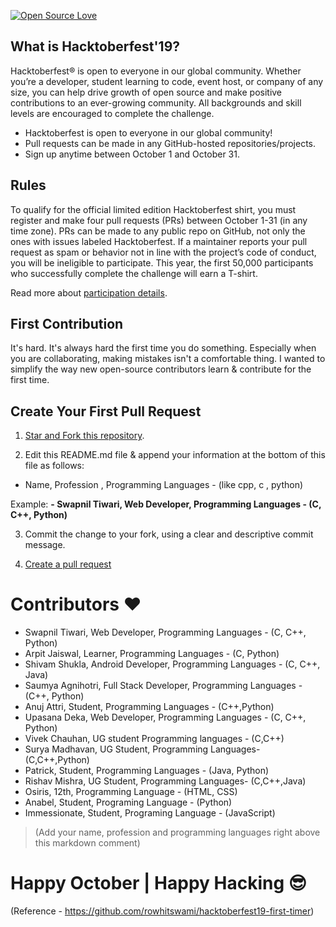 ﻿[![Open Source Love](https://badges.frapsoft.com/os/v1/open-source.svg?v=103)](https://github.com/ellerbrock/open-source-badges/)

## What is Hacktoberfest'19?

Hacktoberfest® is open to everyone in our global community. Whether you’re a developer, student learning to code, event host, or company of any size, you can help drive growth of open source and make positive contributions to an ever-growing community. All backgrounds and skill levels are encouraged to complete the challenge.

- Hacktoberfest is open to everyone in our global community!
- Pull requests can be made in any GitHub-hosted repositories/projects.
- Sign up anytime between October 1 and October 31.

## Rules
To qualify for the official limited edition Hacktoberfest shirt, you must register and make four pull requests (PRs) between October 1-31 (in any time zone). PRs can be made to any public repo on GitHub, not only the ones with issues labeled Hacktoberfest. If a maintainer reports your pull request as spam or behavior not in line with the project’s code of conduct, you will be ineligible to participate. This year, the first 50,000 participants who successfully complete the challenge will earn a T-shirt.

Read more about [participation details](https://hacktoberfest.digitalocean.com/details).

## First Contribution

It's hard. It's always hard the first time you do something. Especially when you are collaborating, making mistakes isn't a comfortable thing. I wanted to simplify the way new open-source contributors learn & contribute for the first time.

## Create Your First Pull Request

1. [Star and Fork this repository](https://help.github.com/articles/fork-a-repo/).

2. Edit this README.md file & append your information at the bottom of this file as follows:

- Name, Profession , Programming Languages - (like cpp, c , python)

Example: <b>\- Swapnil Tiwari, Web Developer, Programming Languages - (C, C++, Python)  </b>

3. Commit the change to your fork, using a clear and descriptive commit message.

4. [Create a pull request](https://help.github.com/articles/creating-a-pull-request-from-a-fork/)

# Contributors :heart:
-  Swapnil Tiwari, Web Developer, Programming Languages - (C, C++, Python)
-  Arpit Jaiswal, Learner, Programming Languages - (C, Python)
-  Shivam Shukla, Android Developer, Programming Languages - (C, C++, Java)
-  Saumya Agnihotri, Full Stack Developer, Programming Languages - (C++, Python)
-  Anuj Attri, Student, Programming Languages - (C++,Python)
-  Upasana Deka, Web Developer, Programming Languages - (C, C++, Python)
-  Vivek Chauhan, UG student Programming languages - (C,C++)
-  Surya Madhavan, UG Student, Programming Languages- (C,C++,Python)
-  Patrick, Student, Programming Languages - (Java, Python)
-  Rishav Mishra, UG Student, Programming Languages- (C,C++,Java)
-  Osiris, 12th, Programming Language - (HTML, CSS)
-  Anabel, Student, Programing Language - (Python)
-  Immessionate, Student, Programing Language - (JavaScript)
> (Add your name, profession and programming languages right above this markdown comment)


# Happy October | Happy Hacking :sunglasses:

(Reference - https://github.com/rowhitswami/hacktoberfest19-first-timer)
